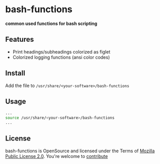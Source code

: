 bash-functions
====================================================================

**common used functions for bash scripting**

Features
-----------------

* Print headings/subheadings colorized as figlet
* Colorized logging functions (ansi color codes)


Install
-----------------

Add the file to `/usr/share/<your-software>/bash-functions`

Usage
-----------------

```bash
...
source /usr/share/<your-software>/bash-functions
...
```

License
----------------------------------------------

bash-functions is OpenSource and licensed under the Terms of [Mozilla Public License 2.0](https://opensource.org/licenses/MPL-2.0). You're welcome to [contribute](docs/CONTRIBUTING.md)

